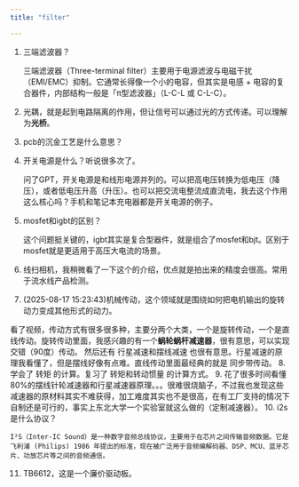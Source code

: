 ```yaml
---
title: "filter"

---
```


1. 三端滤波器？

    三端滤波器（Three-terminal filter）主要用于电源滤波与电磁干扰（EMI/EMC）抑制。它通常长得像一个小的电容，但其实是电感 + 电容的复合器件，内部结构一般是「π型滤波器」（L-C-L 或 C-L-C）。
2. 光耦，就是起到电路隔离的作用，但让信号可以通过光的方式传递。可以理解为**光桥**。
3. pcb的沉金工艺是什么意思？
4. 开关电源是什么？听说很多次了。
    
    问了GPT，开关电源是和线形电源并列的。可以把高电压转换为低电压（降压），或者低电压升高（升压）。也可以把交流电整流成直流电，我去这个作用这么核心吗？手机和笔记本充电器都是开关电源的例子。
5. mosfet和igbt的区别？
    
    这个问题挺关键的，igbt其实是复合型器件，就是组合了mosfet和bjt。区别于mosfet就是更适用于高压大电流的场景。
6. 线扫相机，我稍微看了一下这个的介绍，优点就是拍出来的精度会很高。常用于流水线产品检测。
7. (2025-08-17 15:23:43)机械传动，这个领域就是围绕如何把电机输出的旋转动力变成其他形式的动力。

看了视频，传动方式有很多很多种，主要分两个大类，一个是旋转传动，一个是直线传动。旋转传动里面，我感兴趣的有一个**蜗轮蜗杆减速器**，很有意思，可以实现交错（90度）传动。
然后还有 行星减速和摆线减速 也很有意思。行星减速的原理我看懂了，但是摆线好像有点难。直线传动里面最经典的就是 同步带传动。
8. 学会了 转矩 的计算。复习了 转矩和转动惯量 的计算方式。
9. 花了很多时间看懂80%的摆线针轮减速器和行星减速器原理。。。很难很烧脑子，不过我也发现这些减速器的原材料其实不难获得，加工难度其实也不是很高，在有工厂支持的情况下自制还是可行的，事实上东北大学一个实验室就这么做的（定制减速器）。
10. i2s是什么协议？

    I²S（Inter-IC Sound）是一种数字音频总线协议，主要用于在芯片之间传输音频数据。它是 飞利浦 (Philips) 1986 年提出的标准，现在被广泛用于音频编解码器、DSP、MCU、蓝牙芯片、功放芯片等之间的音频通信。
11. TB6612，这是一个廉价驱动板。